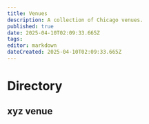 ```yaml
---
title: Venues
description: A collection of Chicago venues.
published: true
date: 2025-04-10T02:09:33.665Z
tags: 
editor: markdown
dateCreated: 2025-04-10T02:09:33.665Z
---
```


# Directory
## xyz venue